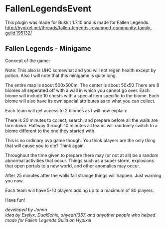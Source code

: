 FallenLegendsEvent
==================
This plugin was made for Bukkit 1.7.10 and is made for Fallen Legends. <br>
<url>http://hypixel.net/threads/fallen-legends-revamped-community-family-guild.195132/</url>

Fallen Legends - Minigame
---
Concept of the game:

Note: This also is UHC somewhat and you will not regen health except by potion.
Also I will note that this minigame is quite long.

The entire map is about 500x500m. The center is about 50x50
There are 8 biomes all seperated off with a wall in which you cannot go over.
Each biome will include 10 chests with a special item specific to the biome. Each biome will also have
its own special attributes as to what you can collect.

Each team will get access to 2 biomes as I will now explain:

There is 20 minutes to collect, search, and prepare before all the walls are torn down.
Halfway through 10 minutes all teams will randomly switch to a biome different to the one they started with.

This is no ordinary pvp game though. You think players are the only thing that will cause you to die?
Think again.

Throughout the time given to prepare there may (or not at all) be a random abnormal activities that occur.
Things such as a super storm, explosions that open portals to a new world, and other anomalies may occur.

After 25 minutes after the walls fall strange things will happen. Just warning you now.

Each team will have 5-10 players adding up to a maximum of 80 players.

Have fun!

<i> developed by Johnn <br>
idea by Eselyx, DualSchix, ohyeah1357, and anyother people who helped. <br>
made for Fallen Legends Guild on Hypixel <br> </i>
